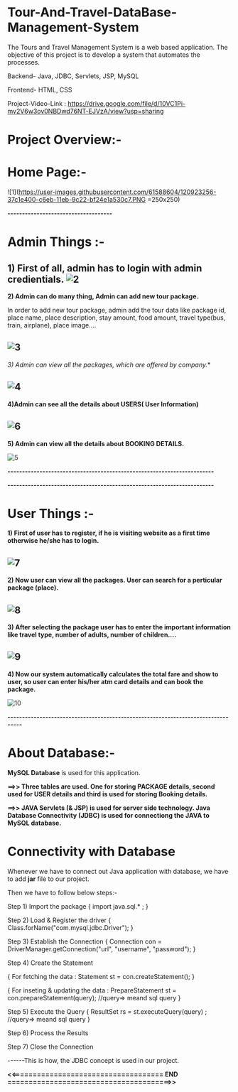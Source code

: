 # Tour-And-Travel-DataBase-Management-System

The Tours and Travel Management System is a web based application. The objective of this project is to develop a system that automates the processes. 

Backend- Java, JDBC, Servlets, JSP, MySQL 

Frontend- HTML, CSS

Project-Video-Link :  https://drive.google.com/file/d/10VC1Pi-mv2V6w3ov0NBDwd76NT-EJVzA/view?usp=sharing


# Project Overview:-

# Home Page:-
![1](https://user-images.githubusercontent.com/61588604/120923256-37c1e400-c6eb-11eb-9c22-bf24e1a530c7.PNG =250x250)

**------------------------------------**

# Admin Things :-

**1) First of all, admin has to login with admin credientials.**
![2](https://user-images.githubusercontent.com/61588604/120923385-dfd7ad00-c6eb-11eb-8729-1ea897ed01fc.PNG)
-------------------------------

**2) Admin can do many thing, Admin can add new tour package.**

In order to add new tour package, admin add the tour data like package id, place name, place description, stay amount, food amount, travel type(bus, train, airplane), place image....

![3](https://user-images.githubusercontent.com/61588604/120923494-72784c00-c6ec-11eb-86b1-42b2ff7a6d35.PNG)
---------------------------------

**3*) Admin can view all the packages, which are offered by company.**

![4](https://user-images.githubusercontent.com/61588604/120923522-a8b5cb80-c6ec-11eb-931b-d64310714d90.PNG)
----------------------------------

**4)Admin can see all the details about USERS( User Information)**

![6](https://user-images.githubusercontent.com/61588604/120923564-e0247800-c6ec-11eb-9078-e697c8bed0fb.PNG)
----------------------------------

**5) Admin can view all the details about BOOKING DETAILS.**

![5](https://user-images.githubusercontent.com/61588604/120923589-1104ad00-c6ed-11eb-9d85-beb0582f7173.PNG)

**-----------------------------------------------------------------------**

**-----------------------------------------------------------------------**

# User Things :- 

**1) First of user has to register, if he is visiting website as a first time otherwise he/she has to login.**

![7](https://user-images.githubusercontent.com/61588604/120923664-6476fb00-c6ed-11eb-8444-de2658a7d637.PNG)
---------------------------------

**2) Now user can view all the packages. User can search for a perticular package (place).**

![8](https://user-images.githubusercontent.com/61588604/120923718-9e480180-c6ed-11eb-8abb-9c6d7468224c.PNG)
-----------------------------------

**3) After selecting the package user has to enter the important information like travel type,  number of adults, number of children....**

![9](https://user-images.githubusercontent.com/61588604/120923753-ca638280-c6ed-11eb-9b8e-93f8c597039c.PNG)
------------------------------------

**4) Now our system automatically calculates the total fare and show to user, so user can enter his/her atm card details and can book the package.**

![10](https://user-images.githubusercontent.com/61588604/120923794-03035c00-c6ee-11eb-90f4-47f8d87dbe8b.PNG)

**---------------------------------------------------------------------------------**


# About Database:-

**MySQL Database** is used for this application.

**==>> Three tables are used. One for storing PACKAGE details, second used for USER details and third is used for storing Booking details.**

**==>> JAVA Servlets (& JSP) is used for server side technology. Java Database Connectivity (JDBC) is used for connectiong the JAVA to MySQL database.**



# Connectivity with Database

Whenever we have to connect out Java application with database, we have to add **jar** file to our project.

Then we have to follow below steps:-

Step 1) Import the package {  import java.sql.* ;  }

Step 2) Load & Register the driver {  Class.forName("com.mysql.jdbc.Driver");  }

Step 3) Establish the Connection  {  Connection con = DriverManager.getConnection("url", "username", "password");  }

Step 4) Create the Statement 

{ For fetching the data :   Statement st = con.createStatement();  }

{ For inseting & updating the data :  PrepareStatement st = con.prepareStatement(query); //query=> meand sql query }

Step 5) Execute the Query  {  ResultSet rs = st.executeQuery(query) ; //query=> meand sql query  }

Step 6) Process the Results

Step 7) Close the Connection

------This is how, the JDBC concept is used in our project.



**<<====================================  END  =======================================>>**


